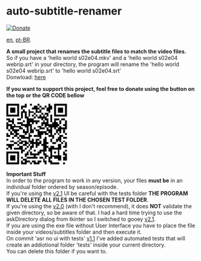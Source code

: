 # auto-subtitle-renamer
[![Donate](https://img.shields.io/badge/Donate-PayPal-green.svg)](https://www.paypal.com/donate?hosted_button_id=86XUMMWCBSTZY)  
  
[en](https://github.com/matheusbucater/auto-subtitle-renamer/blob/master/README.en.md), [pt-BR](https://github.com/matheusbucater/auto-subtitle-renamer/blob/master/README.pt-BR.md).  

**A small project that renames the subtitle files to match the video files.**  
So if you have a 'hello world s02e04.mkv' and a 'hello world s02e04 webrip.srt' in your directory, the program will rename the 'hello world s02e04 webrip.srt' to 'hello world s02e04.srt'  
Donwload: [here](https://github.com/matheusbucater/auto-subtitle-renamer/releases)  
  
**If you want to support this project, feel free to donate using the button on the top or the QR CODE bellow**  
  
![alt text](https://github.com/matheusbucater/auto-subtitle-renamer/blob/master/resources/QR%20Code.png)

  
**Important Stuff**  
In order to the program to work in any version, your files **must be** in an individual folder ordered by season/episode.  
If you're using the [v2.1](https://github.com/matheusbucater/auto-subtitle-renamer/releases/tag/V2.1) UI be careful with the tests folder **THE PROGRAM WILL DELETE ALL FILES IN THE CHOSEN TEST FOLDER**.  
If you're using the [v2.0](https://github.com/matheusbucater/auto-subtitle-renamer/releases/tag/v2.0) (with I don't recommend), it does **NOT** validate the given directory, so be aware of that. I had a hard time trying to use the askDirectory dialog from tkinter so I switched to gooey [v2.1](https://github.com/matheusbucater/auto-subtitle-renamer/releases/tag/V2.1).  
If you are using the exe file without User Interface you have to place the file inside your videos/subtitles folder and then execute it.  
On commit 'asr no ui with tests' [v1.1](https://github.com/matheusbucater/auto-subtitle-renamer/releases/tag/v1.1) I've added automated tests that will create an addiotional folder 'tests' inside your current directory.  
You can delete this folder if you want to.
